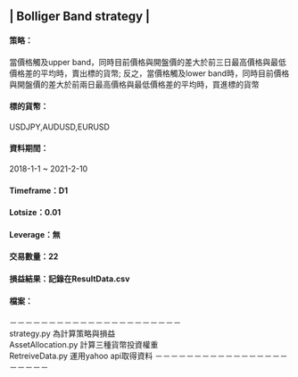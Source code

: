 
## |  Bolliger Band strategy  |  
 
#### 策略：  
當價格觸及upper band，同時目前價格與開盤價的差大於前三日最高價格與最低價格差的平均時，賣出標的貨幣; 反之，當價格觸及lower band時，同時目前價格與開盤價的差大於前兩日最高價格與最低價格差的平均時，買進標的貨幣  
#### 標的貨幣：  
USDJPY,AUDUSD,EURUSD  
#### 資料期間：  
2018-1-1 ~ 2021-2-10  
#### Timeframe：D1  
#### Lotsize：0.01  
#### Leverage：無  
#### 交易數量：22  
#### 損益結果：記錄在ResultData.csv  
#### 檔案：  
－－－－－－－－－－－－－－－－－－－－－－  
strategy.py 為計算策略與損益  
AssetAllocation.py 計算三種貨幣投資權重  
RetreiveData.py 運用yahoo api取得資料
－－－－－－－－－－－－－－－－－－－－－－  
